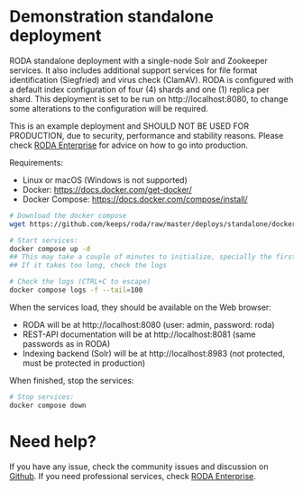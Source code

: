 # Demonstration standalone deployment

RODA standalone deployment with a single-node Solr and Zookeeper services. It also includes additional support services for file format identification (Siegfried) and virus check (ClamAV). RODA is configured with a default index configuration of four (4) shards and one (1) replica per shard. This deployment is set to be run on http://localhost:8080, to change some alterations to the configuration will be required.

This is an example deployment and SHOULD NOT BE USED FOR PRODUCTION, due to security, performance and stability reasons. Please check [RODA Enterprise](https://www.roda-enterprise.com) for advice on how to go into production.

Requirements:
- Linux or macOS (Windows is not supported)
- Docker: https://docs.docker.com/get-docker/
- Docker Compose: https://docs.docker.com/compose/install/

```sh
# Download the docker compose
wget https://github.com/keeps/roda/raw/master/deploys/standalone/docker-compose.yaml

# Start services:
docker compose up -d
## This may take a couple of minutes to initialize, specially the first startup
## If it takes too long, check the logs

# Check the logs (CTRL+C to escape)
docker compose logs -f --tail=100
```

When the services load, they should be available on the Web browser:
* RODA will be at http://localhost:8080 (user: admin, password: roda)
* REST-API documentation will be at http://localhost:8081 (same passwords as in RODA)
* Indexing backend (Solr) will be at http://localhost:8983 (not protected, must be protected in production)

When finished, stop the services:
```sh
# Stop services:
docker compose down
```

# Need help?

If you have any issue, check the community issues and discussion on [Github](https://github.com/keeps/roda). If you need professional services, check [RODA Enterprise](https://www.roda-enterprise.com).
